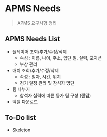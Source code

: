 # APMS Needs

> APMS 요구사항 정리

## APMS Needs List

- 플레이어 조회/추가/수정/삭제
  - 속성 : 이름, 나이, 주소, 입단 일, 실력, 포지션
  - 부상 관리
- 매치 조회/추가/수정/삭제
  - 속성 : 일자, 시간, 위치
  - 경기 일정 관리 및 참석자 명단
- 팀 나누기
  - 참석자 실력에 따른 등가 팀 구성 (랜덤)
- 엑셀 다운로드

## To-Do list

- Skeleton
